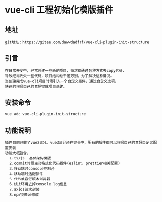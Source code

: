 <!--
 * @Author: your name
 * @Date: 2021-04-29 17:48:57
 * @LastEditTime: 2021-04-30 17:24:47
 * @LastEditors: Please set LastEditors
 * @Description: In User Settings Edit
 * @FilePath: /vue-cli-plugin-init-structure/README.md
-->
# vue-cli 工程初始化模版插件

## 地址

```
git地址：https://gitee.com/dawwdadfrf/vue-cli-plugin-init-structure
```
## 引言

```
在日常开发中，经常创建一些新的项目，每次都通过各种方式去copy代码，
导致经常丢失一些代码，项目结构也千差万别，为了解决这种情况。
当创建完成vue-cli项目时候引入一个自定义插件，通过自定义选项，
快速的根据自己的喜好完成项目基建。
```

## 安装命令

``` development
vue add vue-cli-plugin-init-structure
```
## 功能说明
```
插件目前只做了vue2部分。vue3部分还在完善中，所有的插件都可以根据自己的喜好自定义配置安装
功能大概包含，
  1.ts/js  基础架构模版
  2.commit时候主动格式化代码插件(eslint，prettier相关配置)
  3.移动端时console控制台
  4.移动端时适配插件
  5.代码兼容低版本浏览器
  6.线上环境去掉console.log信息
  7.axios请求封装
  8.npm镜像源修改
```
